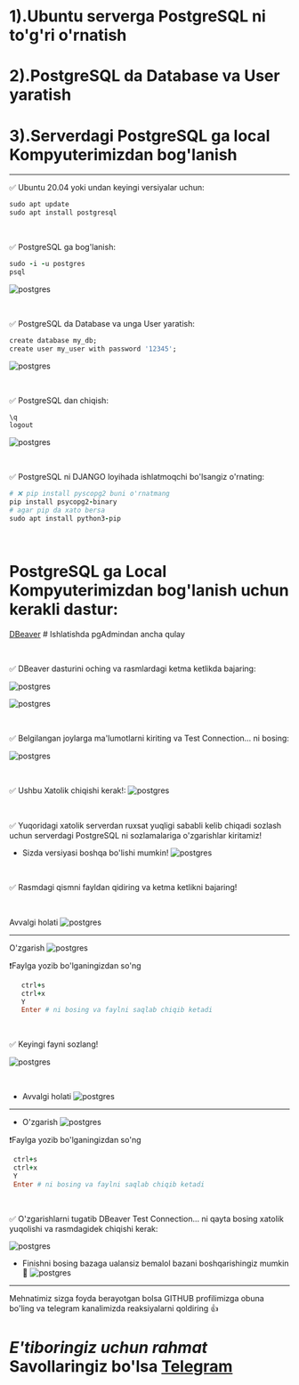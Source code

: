 #  1).Ubuntu serverga PostgreSQL ni to'g'ri o'rnatish
#  2).PostgreSQL da Database va User yaratish 
#  3).Serverdagi PostgreSQL ga local Kompyuterimizdan bog'lanish



 <hr>
 
✅ Ubuntu 20.04 yoki undan keyingi versiyalar uchun:
```rb
sudo apt update
sudo apt install postgresql
```

<br>


✅ PostgreSQL ga bog'lanish:
```rb
sudo -i -u postgres
psql
```
![postgres](images/1.jpg)

<br>


✅ PostgreSQL da Database va unga User yaratish:
```rb
create database my_db;
create user my_user with password '12345';
```
![postgres](images/2.jpg)

<br>


✅ PostgreSQL dan chiqish:
```rb
\q 
logout
```
![postgres](images/3.jpg)

<br>


✅ PostgreSQL ni DJANGO loyihada ishlatmoqchi bo'lsangiz o'rnating:
```rb
# ❌ pip install pyscopg2 buni o'rnatmang
pip install psycopg2-binary
# agar pip da xato bersa
sudo apt install python3-pip
```

<br>


# PostgreSQL ga Local Kompyuterimizdan bog'lanish uchun kerakli dastur:

[DBeaver](https://dbeaver.io/download/)  # Ishlatishda pgAdmindan ancha qulay


<br>


✅ DBeaver dasturini oching va rasmlardagi ketma ketlikda bajaring:

![postgres](images/4.jpg)

![postgres](images/5.jpg)


<br>

✅ Belgilangan joylarga ma'lumotlarni kiriting va Test Connection... ni bosing:


![postgres](images/6.jpg)


<br>

✅ Ushbu Xatolik chiqishi kerak!:
![postgres](images/7.jpg)


<br>

✅ Yuqoridagi xatolik serverdan ruxsat yuqligi sababli kelib chiqadi sozlash uchun serverdagi PostgreSQL ni sozlamalariga o'zgarishlar kiritamiz!
 - Sizda versiyasi boshqa bo'lishi mumkin!
![postgres](images/8.jpg)


<br>

✅ Rasmdagi qismni fayldan qidiring va ketma ketlikni bajaring!



<br>

Avvalgi holati
![postgres](images/9.jpg)

<hr>


O'zgarish
![postgres](images/10.jpg)


❗️Faylga yozib bo'lganingizdan so'ng
```rb
   ctrl+s
   ctrl+x
   Y
   Enter # ni bosing va faylni saqlab chiqib ketadi
```


<br>


✅ Keyingi fayni sozlang!



![postgres](images/11.jpg)


<br>


- Avvalgi holati
![postgres](images/12.jpg)


<hr>


- O'zgarish
![postgres](images/13.jpg)



❗️Faylga yozib bo'lganingizdan so'ng
  ```rb
   ctrl+s
   ctrl+x
   Y
   Enter # ni bosing va faylni saqlab chiqib ketadi
  ```


<br>

✅ O'zgarishlarni tugatib DBeaver Test Connection... ni qayta bosing xatolik yuqolishi va rasmdagidek chiqishi kerak:


![postgres](images/14.jpg)

- Finishni bosing bazaga ualansiz bemalol bazani boshqarishingiz mumkin 🥳
![postgres](images/15.jpg)


<hr>
 Mehnatimiz sizga foyda berayotgan bolsa GITHUB profilimizga obuna bo'ling va telegram kanalimizda reaksiyalarni qoldiring 👍
 
# *E'tiboringiz uchun rahmat* Savollaringiz bo'lsa [Telegram](https://t.me/foydamizteg_sin)









